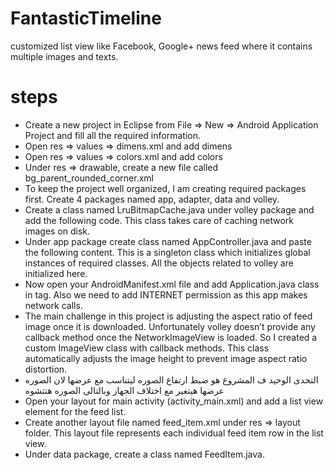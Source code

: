 # FantasticTimeline
customized list view like Facebook, Google+ news feed where it contains multiple images and texts.

# steps
- Create a new project in Eclipse from File ⇒ New ⇒ Android Application Project and fill all the required information.
- Open res ⇒ values ⇒ dimens.xml and add dimens
- Open res ⇒ values ⇒ colors.xml and add colors
- Under res ⇒ drawable, create a new file called bg_parent_rounded_corner.xml 
- To keep the project well organized, I am creating required packages first. Create 4 packages named app, adapter, data and volley. 
- Create a class named LruBitmapCache.java under volley package and add the following code. This class takes care of caching network images on disk.
- Under app package create class named AppController.java and paste the following content. This is a singleton class which initializes global instances of required classes. All the objects related to volley are initialized here.
- Now open your AndroidManifest.xml file and add Application.java class in <application> tag. Also we need to add INTERNET permission as this app makes network calls.
- The main challenge in this project is adjusting the aspect ratio of feed image once it is downloaded. Unfortunately volley doesn’t provide any callback method once the NetworkImageView is loaded. So I created a custom ImageView class with callback methods. This class automatically adjusts the image height to prevent image aspect ratio distortion.
- التحدى الوحيد ف المشروع هو ضبط ارتفاع الصوره ليتناسب مع عرضها لان الصوره عرضها هيتغير مع اختلاف الجهاز وبالتالى الصوره هتتشوه
- Open your layout for main activity (activity_main.xml) and add a list view element for the feed list.
- Create another layout file named feed_item.xml under res ⇒ layout folder. This layout file represents each individual feed item row in the list view.
- Under data package, create a class named FeedItem.java.

